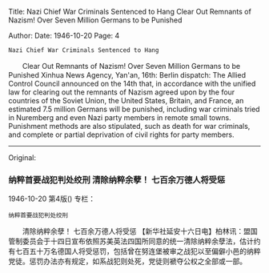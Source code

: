 Title: Nazi Chief War Criminals Sentenced to Hang Clear Out Remnants of Nazism! Over Seven Million Germans to be Punished

Author:
Date: 1946-10-20
Page: 4

    Nazi Chief War Criminals Sentenced to Hang
　　Clear Out Remnants of Nazism!
    Over Seven Million Germans to be Punished
    Xinhua News Agency, Yan'an, 16th: Berlin dispatch: The Allied Control Council announced on the 14th that, in accordance with the unified law for clearing out the remnants of Nazism agreed upon by the four countries of the Soviet Union, the United States, Britain, and France, an estimated 7.5 million Germans will be punished, including war criminals tried in Nuremberg and even Nazi party members in remote small towns. Punishment methods are also stipulated, such as death for war criminals, and complete or partial deprivation of civil rights for party members.



<hr /> 

Original: 


### 纳粹首要战犯判处绞刑  清除纳粹余孽！ 七百余万德人将受惩

1946-10-20
第4版()
专栏：

    纳粹首要战犯判处绞刑
　　清除纳粹余孽！
    七百余万德人将受惩
    【新华社延安十六日电】柏林讯：盟国管制委员会于十四日宣布依照苏美英法四国所同意的统一清除纳粹余孽法，估计约有七百五十万名德国人将受惩罚，包括曾在努连堡被审之战犯以至偏僻小邑的纳粹党徒。惩罚办法亦有规定，如系战犯则处死，党徒则褫夺公权之全部或一部。
